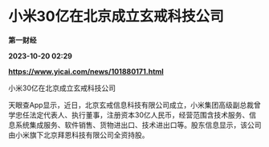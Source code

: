 # 小米30亿在北京成立玄戒科技公司
**第一财经**

**2023-10-20 02:29**

**https://www.yicai.com/news/101880171.html**

小米30亿在北京成立玄戒科技公司

天眼查App显示，近日，北京玄戒信息科技有限公司成立，小米集团高级副总裁曾学忠任法定代表人、执行董事，注册资本30亿人民币，经营范围含技术服务、信息系统集成服务、软件销售、货物进出口、技术进出口等。股东信息显示，该公司由小米旗下北京拜恩科技有限公司全资持股。